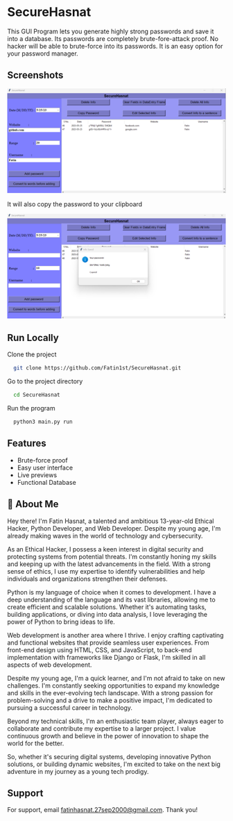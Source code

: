 
# SecureHasnat

This GUI Program lets you generate highly strong passwords and save it into a database. Its passwords are completely brute-fore-attack proof. No hacker will be able to brute-force into its passwords. It is an easy option for your password manager.


## Screenshots

![App Screenshot](https://github.com/Fatin1st/SecureHasnat/blob/main/screenshot-1.png?raw=true)

It will also copy the password to your clipboard

![App Screenshot](https://github.com/Fatin1st/SecureHasnat/blob/main/screenshot-2.png?raw=true)


## Run Locally

Clone the project

```bash
  git clone https://github.com/Fatin1st/SecureHasnat.git
```

Go to the project directory

```bash
  cd SecureHasnat
```

Run the program

```bash
  python3 main.py run
```


## Features

- Brute-force proof
- Easy user interface
- Live previews
- Functional Database


## 🤞 About Me
Hey there! I'm Fatin Hasnat, a talented and ambitious 13-year-old Ethical Hacker, Python Developer, and Web Developer. Despite my young age, I'm already making waves in the world of technology and cybersecurity.

As an Ethical Hacker, I possess a keen interest in digital security and protecting systems from potential threats. I'm constantly honing my skills and keeping up with the latest advancements in the field. With a strong sense of ethics, I use my expertise to identify vulnerabilities and help individuals and organizations strengthen their defenses.

Python is my language of choice when it comes to development. I have a deep understanding of the language and its vast libraries, allowing me to create efficient and scalable solutions. Whether it's automating tasks, building applications, or diving into data analysis, I love leveraging the power of Python to bring ideas to life.

Web development is another area where I thrive. I enjoy crafting captivating and functional websites that provide seamless user experiences. From front-end design using HTML, CSS, and JavaScript, to back-end implementation with frameworks like Django or Flask, I'm skilled in all aspects of web development.

Despite my young age, I'm a quick learner, and I'm not afraid to take on new challenges. I'm constantly seeking opportunities to expand my knowledge and skills in the ever-evolving tech landscape. With a strong passion for problem-solving and a drive to make a positive impact, I'm dedicated to pursuing a successful career in technology.

Beyond my technical skills, I'm an enthusiastic team player, always eager to collaborate and contribute my expertise to a larger project. I value continuous growth and believe in the power of innovation to shape the world for the better.

So, whether it's securing digital systems, developing innovative Python solutions, or building dynamic websites, I'm excited to take on the next big adventure in my journey as a young tech prodigy.


## Support

For support, email fatinhasnat.27sep2000@gmail.com. Thank you!


